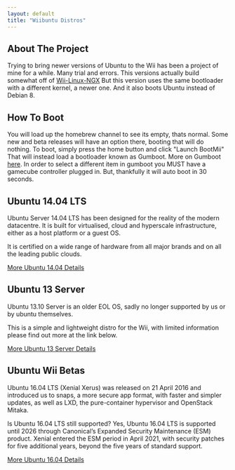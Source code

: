 ```yaml
---
layout: default
title: "Wiibuntu Distros"
---
```



## About The Project
Trying to bring newer versions of Ubuntu to the Wii has been a project of mine for a while. Many trial and errors.
This versions actually build somewhat off of [Wii-Linux-NGX](https://github.com/neagix/wii-linux-ngx)
But this version uses the same bootloader with a different kernel, a newer one. And it also boots Ubuntu instead of Debian 8.


## How To Boot
You will load up the homebrew channel to see its empty, thats normal. Some new and beta releases will have an option there, booting that will do nothing. To boot, simply press the home button and click "Launch BootMii"
That will instead load a bootloader known as Gumboot. More on Gumboot [here](https://neagix.github.io/gumboot/).
In order to select a different item in gumboot you MUST have a gamecube controller plugged in. But, thankfully it will auto boot in 30 seconds.


## Ubuntu 14.04 LTS

Ubuntu Server 14.04 LTS has been designed for the reality of the modern datacentre. It is built for virtualised, cloud and hyperscale infrastructure, either as a host platform or a guest OS. 

It is certified on a wide range of hardware from all major brands and on all the leading public clouds.

[More Ubuntu 14.04 Details](../Ubuntu/ubuntu14.html)


## Ubuntu 13 Server

Ubuntu 13.10 Server is an older EOL OS, sadly no longer supported by us or by ubuntu themselves.

This is a simple and lightweight distro for the Wii, with limited information please find out more at the link below.

[More Ubuntu 13 Server Details](../Ubuntu/ubuntu13.html)


## Ubuntu Wii Betas

Ubuntu 16.04 LTS (Xenial Xerus) was released on 21 April 2016 and introduced us to snaps, a more secure app format, with faster and simpler updates, as well as LXD, the pure-container hypervisor and OpenStack Mitaka.

Is Ubuntu 16.04 LTS still supported?
Yes, Ubuntu 16.04 LTS is supported until 2026 through Canonical’s Expanded Security Maintenance (ESM) product. Xenial entered the ESM period in April 2021, with security patches for five additional years, beyond the five years of standard support.

[More Ubuntu 16.04 Details](../Ubuntu/ubuntu16.html)


